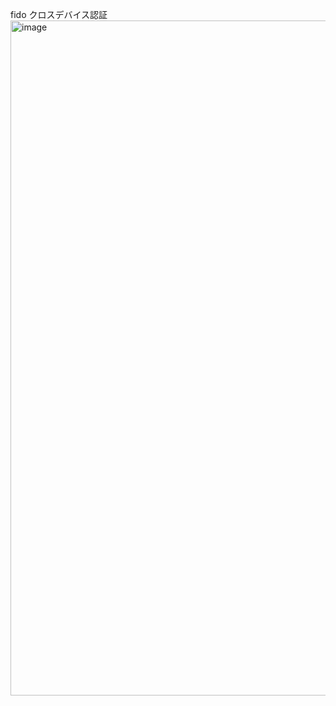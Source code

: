 
fido クロスデバイス認証
<img width="1920" height="1080" alt="image" src="https://github.com/user-attachments/assets/1506f97c-58ac-45f8-a53b-334a8f02fda9" />
